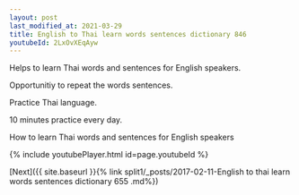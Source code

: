 ```yaml
---
layout: post
last_modified_at: 2021-03-29
title: English to Thai learn words sentences dictionary 846 
youtubeId: 2LxOvXEqAyw
---
```

 
 
Helps to learn Thai words and sentences for English speakers.

Opportunitiy to repeat the words sentences. 

Practice Thai language. 
 
10 minutes practice every day. 
 
How to learn Thai words and sentences for English speakers 
 
{% include youtubePlayer.html id=page.youtubeId %}
 
 
[Next]({{ site.baseurl }}{% link  split1/_posts/2017-02-11-English to thai learn words sentences dictionary 655 .md%})
 

